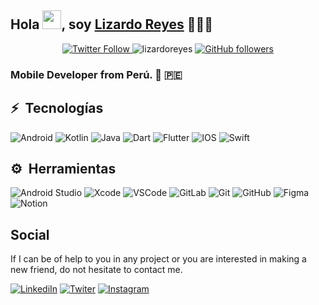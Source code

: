 ## Hola <img src="https://raw.githubusercontent.com/MartinHeinz/MartinHeinz/master/wave.gif" width="30px">, soy [Lizardo Reyes](https://github.com/lizardoreyes) 👨🏻‍💻

<p align="center" width="100%">
  <a href="https://twitter.com/lizardodev">
  <img src="https://img.shields.io/twitter/follow/lizardodev?style=flat-square&label=Twitter%20Followers" alt="Twitter Follow"/>
  </a>
  <img src="https://komarev.com/ghpvc/?username=lizardoreyes&label=Profile%20views&color=0e75b6&style=flat" alt="lizardoreyes" />
  <a href="https://github.com/lizardoreyes">
    <img src="https://img.shields.io/github/followers/lizardoreyes?style=flat-square&label=Github%20Followers" alt="GitHub followers"/>
   </a>
</p>

### Mobile Developer from Perú. 📱 :peru:

## ⚡️ &nbsp;**Tecnologías**

![Android](https://img.shields.io/badge/Android-3DDC84?style=for-the-badge&logo=android&logoColor=white)
![Kotlin](https://img.shields.io/badge/kotlin-%230095D5.svg?style=for-the-badge&logo=kotlin&logoColor=white)
![Java](https://img.shields.io/badge/java-%23ED8B00.svg?style=for-the-badge&logo=java&logoColor=white)
![Dart](https://img.shields.io/badge/dart-%230175C2.svg?style=for-the-badge&logo=dart&logoColor=white)
![Flutter](https://img.shields.io/badge/Flutter-%2302569B.svg?style=for-the-badge&logo=Flutter&logoColor=white)
![IOS](https://img.shields.io/badge/iOS-000000?style=for-the-badge&logo=ios&logoColor=white)
![Swift](https://img.shields.io/badge/swift-F54A2A?style=for-the-badge&logo=swift&logoColor=white)

## ⚙️ &nbsp;**Herramientas**

![Android Studio](https://img.shields.io/badge/Android%20Studio-3DDC84.svg?style=for-the-badge&logo=android-studio&logoColor=white)
![Xcode](https://img.shields.io/badge/Xcode-007ACC?style=for-the-badge&logo=Xcode&logoColor=white)
![VSCode](https://img.shields.io/badge/Visual_Studio_Code-0078D4?style=for-the-badge&logo=visual%20studio%20code&logoColor=white)
![GitLab](https://img.shields.io/badge/gitlab-%23181717.svg?style=for-the-badge&logo=gitlab&logoColor=white)
![Git](https://img.shields.io/badge/-Git-F05032?style=for-the-badge&logo=git&logoColor=white)
![GitHub](https://img.shields.io/badge/GitHub-100000?style=for-the-badge&logo=github&logoColor=white)
![Figma](https://img.shields.io/badge/Figma-purple?style=for-the-badge&logo=Figma&logoColor=white)
![Notion](https://img.shields.io/badge/Notion-000000?style=for-the-badge&logo=notion&logoColor=white)

## **Social**
If I can be of help to you in any project or you are interested in making a new friend, do not hesitate to contact me.

[![LinkediIn](https://img.shields.io/badge/linkedIn-0A66C2?style=for-the-badge&logo=linkedin&logoColor=white)](https://www.linkedin.com/in/lizardoreyes)
[![Twiter](https://img.shields.io/badge/twitter-1DA1F2?style=for-the-badge&logo=twitter&logoColor=white)](https://twitter.com/lizardodev)
[![Instagram](https://img.shields.io/badge/instagram-E4405F?style=for-the-badge&logo=instagram&logoColor=white)](https://www.instagram.com/lizardoreyes)
